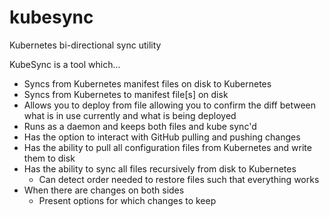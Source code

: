 # kubesync
Kubernetes bi-directional sync utility

KubeSync is a tool which...
* Syncs from Kubernetes manifest files on disk to Kubernetes
* Syncs from Kubernetes to manifest file[s] on disk
* Allows you to deploy from file allowing you to confirm the diff between what is in use currently and what is being deployed
* Runs as a daemon and keeps both files and kube sync'd
* Has the option to interact with GitHub pulling and pushing changes
* Has the ability to pull all configuration files from Kubernetes and write them to disk
* Has the ability to sync all files recursively from disk to Kubernetes
  * Can detect order needed to restore files such that everything works
* When there are changes on both sides
  * Present options for which changes to keep
